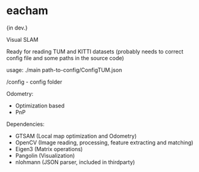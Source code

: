 # eacham
{in dev.}

Visual SLAM

Ready for reading TUM and KITTI datasets (probably needs to correct config file and some paths in the source code)

usage: ./main path-to-config/ConfigTUM.json

/config - config folder

Odometry:
* Optimization based
* PnP

Dependencies:
* GTSAM (Local map optimization and Odometry)
* OpenCV (Image reading, processing, feature extracting and matching)
* Eigen3 (Matrix operations)
* Pangolin (Visualization)
* nlohmann (JSON parser, included in thirdparty)
